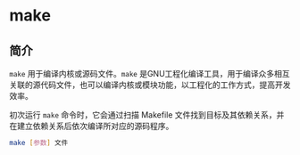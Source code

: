 # make

## 简介

`make` 用于编译内核或源码文件。`make` 是GNU工程化编译工具，用于编译众多相互关联的源代码文件，也可以编译内核或模块功能，以工程化的工作方式，提高开发效率。

初次运行 `make` 命令时，它会通过扫描 Makefile 文件找到目标及其依赖关系，并在建立依赖关系后依次编译所对应的源码程序。

```sh
make [参数] 文件
```

